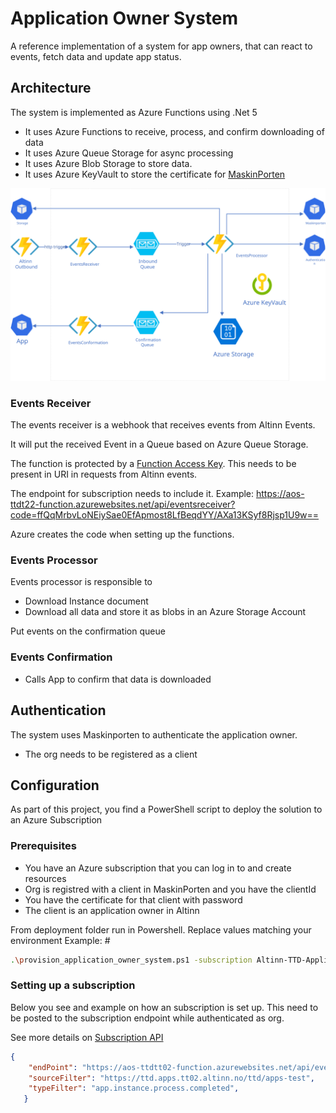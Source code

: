 # Application Owner System
A reference implementation of a system for app owners, that can react to events, fetch data and update app status.

## Architecture

The system is implemented as Azure Functions using .Net 5

- It uses Azure Functions to receive, process, and confirm downloading of data
- It uses Azure Queue Storage for async processing
- It uses Azure Blob Storage to store data.
- It uses Azure KeyVault to store the certificate for [MaskinPorten](https://www.digdir.no/digitale-felleslosninger/maskinporten/869)

![Altinn Application Owner System](concept.svg "Altinn Application Owner System")

### Events Receiver

The events receiver is a webhook that receives events from Altinn Events.

It will put the received Event in a Queue based on Azure Queue Storage.

The function is protected by a [Function Access Key](https://docs.microsoft.com/en-us/azure/azure-functions/functions-bindings-http-webhook-trigger?tabs=csharp#authorization-keys). This needs to be present in URI in requests from Altinn events. 

The endpoint for subscription needs to include it. 
Example: https://aos-ttdt22-function.azurewebsites.net/api/eventsreceiver?code=ffQqMrbvLoNEiySae0EfApmost8LfBeqdYY/AXa13KSyf8Rjsp1U9w==

Azure creates the code when setting up the functions.

### Events Processor

Events processor is responsible to

- Download Instance document
- Download all data and store it as blobs in an Azure Storage Account

Put events on the confirmation queue

### Events Confirmation

- Calls App to confirm that data is downloaded

## Authentication

The system uses Maskinporten to authenticate the application owner.

- The org needs to be registered as a client 

## Configuration

As part of this project, you find a PowerShell script to deploy the solution to an Azure Subscription

### Prerequisites

- You have an Azure subscription that you can log in to and create resources
- Org is registred with a client in MaskinPorten and you have the clientId
- You have the certificate for that client with password
- The client is an application owner in Altinn

From deployment folder run in Powershell. Replace values matching your environment
Example: #  

   ```bash
.\provision_application_owner_system.ps1 -subscription Altinn-TTD-Application-Owner-System -aosEnvironment [INSERT NAME ON ENVIRONMENT MAX 5 letters] -maskinportenclient [INSERT MASKINPORTEN CLIENTID] -maskinportenclientcert [PATH TO CERT] -maskinportenclientcertpwd [INSERT PASSOWORD FOR CERT] -maskinportenuri https://ver2.maskinporten.no -platformuri https://platform.tt02.altinn.no/ -appsuri https://ttd.apps.tt02.altinn.no/
   ```


### Setting up a subscription

Below you see and example on how an subscription is set up. This need to be posted to the subscription endpoint while authenticated as org.

See more details on [Subscription API](https://docs.altinn.studio/teknologi/altinnstudio/altinn-api/platform-api/events/)

```json
{
    "endPoint": "https://aos-ttdtt02-function.azurewebsites.net/api/eventsreceiver?code=swEizasdgraeadvcvvwFAKE8y9ZS7bDoZNOTREALLuPeJMkUtHow==",
    "sourceFilter": "https://ttd.apps.tt02.altinn.no/ttd/apps-test",
    "typeFilter": "app.instance.process.completed",
   }

 ```